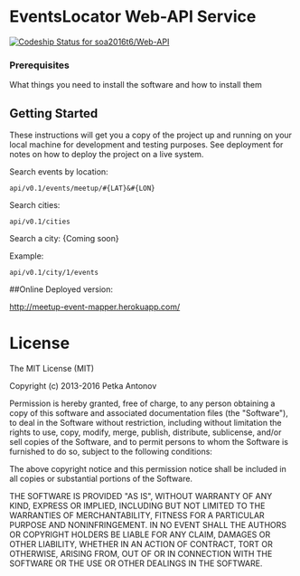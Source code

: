 # EventsLocator Web-API Service

[ ![Codeship Status for soa2016t6/Web-API](https://app.codeship.com/projects/f8c65920-8564-0134-0e96-0ea196d1355a/status?branch=master)](https://app.codeship.com/projects/183356)

### Prerequisites

What things you need to install the software and how to install them


## Getting Started

These instructions will get you a copy of the project up and running on your local machine for development and testing purposes. See deployment for notes on how to deploy the project on a live system.

Search events by location:
```
api/v0.1/events/meetup/#{LAT}&#{LON}
```

Search cities:
```
api/v0.1/cities
```

Search a city:
{Coming soon}

Example:
```
api/v0.1/city/1/events
```

##Online Deployed version:

http://meetup-event-mapper.herokuapp.com/

# License

The MIT License (MIT)

Copyright (c) 2013-2016 Petka Antonov

Permission is hereby granted, free of charge, to any person obtaining a copy
of this software and associated documentation files (the "Software"), to deal
in the Software without restriction, including without limitation the rights
to use, copy, modify, merge, publish, distribute, sublicense, and/or sell
copies of the Software, and to permit persons to whom the Software is
furnished to do so, subject to the following conditions:

The above copyright notice and this permission notice shall be included in
all copies or substantial portions of the Software.

THE SOFTWARE IS PROVIDED "AS IS", WITHOUT WARRANTY OF ANY KIND, EXPRESS OR
IMPLIED, INCLUDING BUT NOT LIMITED TO THE WARRANTIES OF MERCHANTABILITY,
FITNESS FOR A PARTICULAR PURPOSE AND NONINFRINGEMENT.  IN NO EVENT SHALL THE
AUTHORS OR COPYRIGHT HOLDERS BE LIABLE FOR ANY CLAIM, DAMAGES OR OTHER
LIABILITY, WHETHER IN AN ACTION OF CONTRACT, TORT OR OTHERWISE, ARISING FROM,
OUT OF OR IN CONNECTION WITH THE SOFTWARE OR THE USE OR OTHER DEALINGS IN
THE SOFTWARE.
